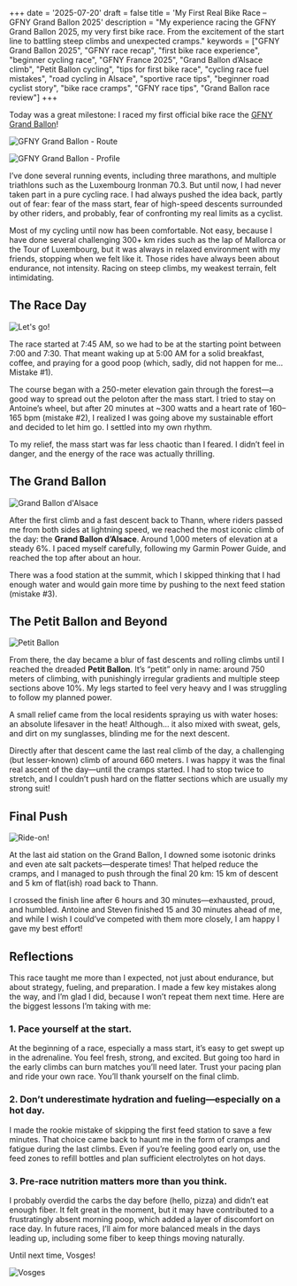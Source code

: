 +++
date = '2025-07-20'
draft = false
title = 'My First Real Bike Race – GFNY Grand Ballon 2025'
description = "My experience racing the GFNY Grand Ballon 2025, my very first bike race. From the excitement of the start line to battling steep climbs and unexpected cramps."
keywords = ["GFNY Grand Ballon 2025", "GFNY race recap", "first bike race experience", "beginner cycling race", "GFNY France 2025", "Grand Ballon d’Alsace climb", "Petit Ballon cycling", "tips for first bike race", "cycling race fuel mistakes", "road cycling in Alsace", "sportive race tips", "beginner road cyclist story", "bike race cramps", "GFNY race tips", "Grand Ballon race review"]
+++

Today was a great milestone: I raced my first official bike race the [GFNY Grand Ballon](https://grandballon.gfny.com/?lang=en)!

![GFNY Grand Ballon - Route](GFNY-Grand-Ballon-course-map-25-1.png)

![GFNY Grand Ballon - Profile](GFNY_profile.png)

I’ve done several running events, including three marathons, and multiple triathlons such as the Luxembourg Ironman 70.3. But until now, I had never taken part in a pure cycling race. I had always pushed the idea back, partly out of fear: fear of the mass start, fear of high-speed descents surrounded by other riders, and probably, fear of confronting my real limits as a cyclist.

Most of my cycling until now has been comfortable. Not easy, because I have done several challenging 300+ km rides such as the lap of Mallorca or the Tour of Luxembourg, but it was always in relaxed environment with my friends, stopping when we felt like it. Those rides have always been about endurance, not intensity. Racing on steep climbs, my weakest terrain, felt intimidating.

## The Race Day

![Let's go!](13921_20250720_135703_528105856_original.JPG)

The race started at 7:45 AM, so we had to be at the starting point between 7:00 and 7:30. That meant waking up at 5:00 AM for a solid breakfast, coffee, and praying for a good poop (which, sadly, did not happen for me… Mistake #1).

The course began with a 250-meter elevation gain through the forest—a good way to spread out the peloton after the mass start. I tried to stay on Antoine’s wheel, but after 20 minutes at ~300 watts and a heart rate of 160–165 bpm (mistake #2), I realized I was going above my sustainable effort and decided to let him go. I settled into my own rhythm.

To my relief, the mass start was far less chaotic than I feared. I didn’t feel in danger, and the energy of the race was actually thrilling.

## The Grand Ballon

![Grand Ballon d'Alsace](13921_20250720_095313_528102623_original.JPG)

After the first climb and a fast descent back to Thann, where riders passed me from both sides at lightning speed, we reached the most iconic climb of the day: the **Grand Ballon d’Alsace**. Around 1,000 meters of elevation at a steady 6%. I paced myself carefully, following my Garmin Power Guide, and reached the top after about an hour.

There was a food station at the summit, which I skipped thinking that I had enough water and would gain more time by pushing to the next feed station (mistake #3).

## The Petit Ballon and Beyond

![Petit Ballon](13921_20250720_110300_528085904_original.JPG)

From there, the day became a blur of fast descents and rolling climbs until I reached the dreaded **Petit Ballon**. It’s “petit” only in name: around 750 meters of climbing, with punishingly irregular gradients and multiple steep sections above 10%. My legs started to feel very heavy and I was struggling to follow my planned power.

A small relief came from the local residents spraying us with water hoses: an absolute lifesaver in the heat! Although… it also mixed with sweat, gels, and dirt on my sunglasses, blinding me for the next descent.

Directly after that descent came the last real climb of the day, a challenging (but lesser-known) climb of around 660 meters. I was happy it was the final real ascent of the day—until the cramps started. I had to stop twice to stretch, and I couldn’t push hard on the flatter sections which are usually my strong suit!

## Final Push

![Ride-on!](13921_20250720_083449_528065180_original.JPG)

At the last aid station on the Grand Ballon, I downed some isotonic drinks and even ate salt packets—desperate times! That helped reduce the cramps, and I managed to push through the final 20 km: 15 km of descent and 5 km of flat(ish) road back to Thann.

I crossed the finish line after 6 hours and 30 minutes—exhausted, proud, and humbled. Antoine and Steven finished 15 and 30 minutes ahead of me, and while I wish I could’ve competed with them more closely, I am happy I gave my best effort!

<div class="strava-embed-placeholder" data-embed-type="activity" data-embed-id="15176158148" data-style="standard" data-from-embed="false"></div><script src="https://strava-embeds.com/embed.js"></script>

## Reflections

This race taught me more than I expected, not just about endurance, but about strategy, fueling, and preparation. I made a few key mistakes along the way, and I’m glad I did, because I won’t repeat them next time. Here are the biggest lessons I’m taking with me:

### 1. Pace yourself at the start.
At the beginning of a race, especially a mass start, it’s easy to get swept up in the adrenaline. You feel fresh, strong, and excited. But going too hard in the early climbs can burn matches you’ll need later. Trust your pacing plan and ride your own race. You’ll thank yourself on the final climb.

### 2.	Don’t underestimate hydration and fueling—especially on a hot day.
I made the rookie mistake of skipping the first feed station to save a few minutes. That choice came back to haunt me in the form of cramps and fatigue during the last climbs. Even if you’re feeling good early on, use the feed zones to refill bottles and plan sufficient electrolytes on hot days.

### 3.	Pre-race nutrition matters more than you think.
I probably overdid the carbs the day before (hello, pizza) and didn’t eat enough fiber. It felt great in the moment, but it may have contributed to a frustratingly absent morning poop, which added a layer of discomfort on race day. In future races, I’ll aim for more balanced meals in the days leading up, including some fiber to keep things moving naturally.

Until next time, Vosges!

![Vosges](13921_20250720_082452_528118259_original.JPG)

<script src="https://giscus.app/client.js"
        data-repo="bakouze/slowfwd-discussion"
        data-repo-id="R_kgDOPRd4qw"
        data-category="Announcements"
        data-category-id="DIC_kwDOPRd4q84CtUhX"
        data-mapping="pathname"
        data-strict="0"
        data-reactions-enabled="1"
        data-emit-metadata="0"
        data-input-position="top"
        data-theme="light"
        data-lang="en"
        data-loading="lazy"
        crossorigin="anonymous"
        async>
</script>